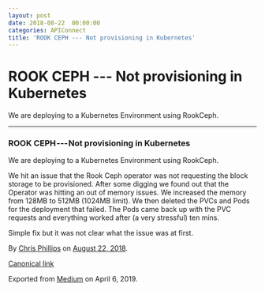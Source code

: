 ```yaml
---
layout: post
date: 2018-08-22  00:00:00
categories: APIConnect
title: 'ROOK CEPH --- Not provisioning in Kubernetes'
---
```


ROOK CEPH --- Not provisioning in Kubernetes 
============================================

 
We are deploying to a Kubernetes Environment using RookCeph.


 
 
 

------------------------------------------------------------------------


 
 
### ROOK CEPH --- Not provisioning in Kubernetes 

We are deploying to a Kubernetes Environment using RookCeph.

We hit an issue that the Rook Ceph operator was not requesting the block
storage to be provisioned. After some digging we found out that the
Operator was hitting an out of memory issues. We increased the memory
from 128MB to 512MB (1024MB limit). We then deleted the PVCs and Pods
for the deployment that failed. The Pods came back up with the PVC
requests and everything worked after (a very stressful) ten mins.

Simple fix but it was not clear what the issue was at first.





By [Chris Phillips](https://medium.com/@cminion) on
[August 22, 2018](https://medium.com/p/2b714124906).

[Canonical
link](https://medium.com/@cminion/rook-ceph-not-provisioning-in-kubernetes-2b714124906)

Exported from [Medium](https://medium.com) on April 6, 2019.
